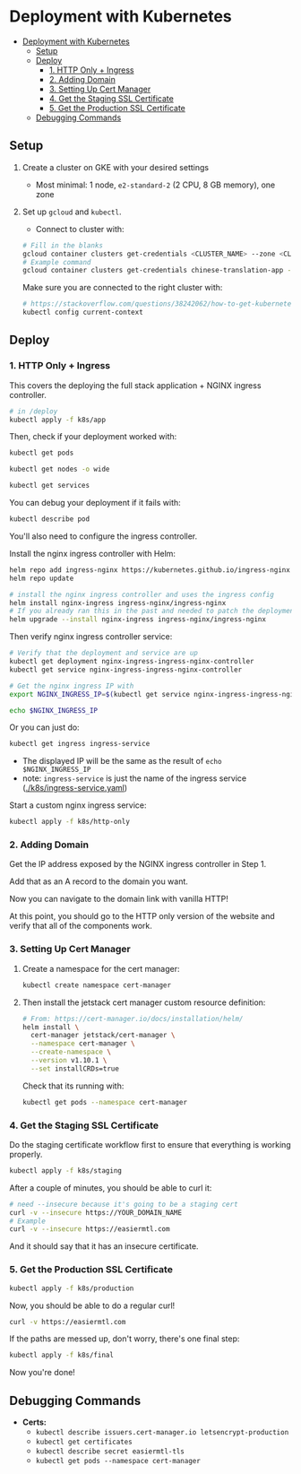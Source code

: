 # Deployment with Kubernetes

- [Deployment with Kubernetes](#deployment-with-kubernetes)
  - [Setup](#setup)
  - [Deploy](#deploy)
    - [1. HTTP Only + Ingress](#1-http-only--ingress)
    - [2. Adding Domain](#2-adding-domain)
    - [3. Setting Up Cert Manager](#3-setting-up-cert-manager)
    - [4. Get the Staging SSL Certificate](#4-get-the-staging-ssl-certificate)
    - [5. Get the Production SSL Certificate](#5-get-the-production-ssl-certificate)
  - [Debugging Commands](#debugging-commands)

## Setup

1. Create a cluster on GKE with your desired settings

   - Most minimal: 1 node, `e2-standard-2` (2 CPU, 8 GB memory), one zone

2. Set up `gcloud` and `kubectl`.

   - Connect to cluster with:

   ```bash
   # Fill in the blanks
   gcloud container clusters get-credentials <CLUSTER_NAME> --zone <CLUSTER_ZONE> --project <PROJECT_ID>
   # Example command
   gcloud container clusters get-credentials chinese-translation-app --zone us-south1-a --project prototyping-jxc1598
   ```

   Make sure you are connected to the right cluster with:

   ```bash
   # https://stackoverflow.com/questions/38242062/how-to-get-kubernetes-cluster-name-from-k8s-api
   kubectl config current-context
   ```

## Deploy

### 1. HTTP Only + Ingress

This covers the deploying the full stack application + NGINX ingress controller.

```bash
# in /deploy
kubectl apply -f k8s/app
```

Then, check if your deployment worked with:

```bash
kubectl get pods

kubectl get nodes -o wide

kubectl get services
```

You can debug your deployment if it fails with:

```bash
kubectl describe pod
```

You'll also need to configure the ingress controller.

Install the nginx ingress controller with Helm:

```bash
helm repo add ingress-nginx https://kubernetes.github.io/ingress-nginx
helm repo update

# install the nginx ingress controller and uses the ingress config
helm install nginx-ingress ingress-nginx/ingress-nginx
# If you already ran this in the past and needed to patch the deployment:
helm upgrade --install nginx-ingress ingress-nginx/ingress-nginx
```

Then verify nginx ingress controller service:

```bash
# Verify that the deployment and service are up
kubectl get deployment nginx-ingress-ingress-nginx-controller
kubectl get service nginx-ingress-ingress-nginx-controller

# Get the nginx ingress IP with
export NGINX_INGRESS_IP=$(kubectl get service nginx-ingress-ingress-nginx-controller -ojson | jq -r '.status.loadBalancer.ingress[].ip')

echo $NGINX_INGRESS_IP
```

Or you can just do:

```bash
kubectl get ingress ingress-service
```

- The displayed IP will be the same as the result of `echo $NGINX_INGRESS_IP`
- note: `ingress-service` is just the name of the ingress service ([./k8s/ingress-service.yaml](./k8s/ingress-service.yaml))

Start a custom nginx ingress service:

```bash
kubectl apply -f k8s/http-only
```

### 2. Adding Domain

Get the IP address exposed by the NGINX ingress controller in Step 1.

Add that as an A record to the domain you want.

Now you can navigate to the domain link with vanilla HTTP!

At this point, you should go to the HTTP only version of the website and verify that all of the components work.

### 3. Setting Up Cert Manager

1. Create a namespace for the cert manager:

   ```bash
   kubectl create namespace cert-manager
   ```

2. Then install the jetstack cert manager custom resource definition:

   ```bash
   # From: https://cert-manager.io/docs/installation/helm/
   helm install \
     cert-manager jetstack/cert-manager \
     --namespace cert-manager \
     --create-namespace \
     --version v1.10.1 \
     --set installCRDs=true
   ```

   Check that its running with:

   ```bash
   kubectl get pods --namespace cert-manager
   ```

### 4. Get the Staging SSL Certificate

Do the staging certificate workflow first to ensure that everything is working properly.

```bash
kubectl apply -f k8s/staging
```

After a couple of minutes, you should be able to curl it:

```bash
# need --insecure because it's going to be a staging cert
curl -v --insecure https://YOUR_DOMAIN_NAME
# Example
curl -v --insecure https://easiermtl.com
```

And it should say that it has an insecure certificate.

### 5. Get the Production SSL Certificate

```bash
kubectl apply -f k8s/production
```

Now, you should be able to do a regular curl!

```bash
curl -v https://easiermtl.com
```

If the paths are messed up, don't worry, there's one final step:

```bash
kubectl apply -f k8s/final
```

Now you're done!

## Debugging Commands

- **Certs:**
  - `kubectl describe issuers.cert-manager.io letsencrypt-production`
  - `kubectl get certificates`
  - `kubectl describe secret easiermtl-tls`
  - `kubectl get pods --namespace cert-manager`
